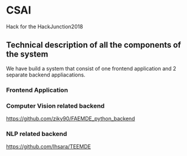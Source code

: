 # CSAI
Hack for the HackJunction2018 

## Technical description of all the components of the system
We have build a system that consist of one frontend application and 2 separate backend appliacations.

### Frontend Application


### Computer Vision related backend
https://github.com/ziky90/FAEMDE_python_backend

### NLP related backend
https://github.com/Ihsara/TEEMDE
